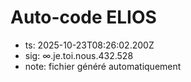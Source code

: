 # Auto-code ELIOS
- ts: 2025-10-23T08:26:02.200Z
- sig: ∞.je.toi.nous.432.528
- note: fichier généré automatiquement